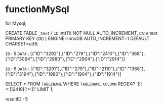 # functionMySql
for Mysql;

CREATE TABLE `_text` (
  `ID` int(11) NOT NULL AUTO_INCREMENT,
  `DATA` text
  PRIMARY KEY (`ID`)
) ENGINE=InnoDB AUTO_INCREMENT=1 DEFAULT CHARSET=utf8;

`ID` : 5
`DATA` : [{"ID":"3292"},{"ID":"278"},{"ID":"2410"},{"ID":"368"},{"ID":"3094"},{"ID":"2980"},{"ID":"2904"},{"ID":"2914"}]

`ID` : 6
`DATA` : [{"ID":"3291"},{"ID":"279"},{"ID":"2110"},{"ID":"1368"},{"ID":"3194"},{"ID":"1980"},{"ID":"1904"},{"ID":"1914"}]


SELECT * FROM `TABLENAME` WHERE `TABLENAME.COLUMN` REGEXP '[[:<:]]2410[[:>:]]' LIMIT 1;

resultID : 5
